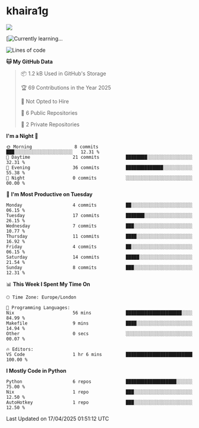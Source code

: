 # khaira1g

![](https://komarev.com/ghpvc/?username=khaira1g)

[![Currently learning...](https://github-readme-tech-stack.vercel.app/api/cards?title=Currently+learning...&lineCount=1&line1=python%2Cpython%2Cfff100%3Bhtml5%2Chtml5%2Cff5800%3Bcss%2Ccss%2C00e0ff%3Bjavascript%2Cjavascript%2Cfff100%3B)

<!--START_SECTION:waka-->
![Lines of code](https://img.shields.io/badge/From%20Hello%20World%20I%27ve%20Written-4.7%20thousand%20lines%20of%20code-blue)

**🐱 My GitHub Data** 

> 📦 1.2 kB Used in GitHub's Storage 
 > 
> 🏆 69 Contributions in the Year 2025
 > 
> 🚫 Not Opted to Hire
 > 
> 📜 6 Public Repositories 
 > 
> 🔑 2 Private Repositories 
 > 
**I'm a Night 🦉** 

```text
🌞 Morning                8 commits           ███░░░░░░░░░░░░░░░░░░░░░░   12.31 % 
🌆 Daytime                21 commits          ████████░░░░░░░░░░░░░░░░░   32.31 % 
🌃 Evening                36 commits          ██████████████░░░░░░░░░░░   55.38 % 
🌙 Night                  0 commits           ░░░░░░░░░░░░░░░░░░░░░░░░░   00.00 % 
```
📅 **I'm Most Productive on Tuesday** 

```text
Monday                   4 commits           ██░░░░░░░░░░░░░░░░░░░░░░░   06.15 % 
Tuesday                  17 commits          ███████░░░░░░░░░░░░░░░░░░   26.15 % 
Wednesday                7 commits           ███░░░░░░░░░░░░░░░░░░░░░░   10.77 % 
Thursday                 11 commits          ████░░░░░░░░░░░░░░░░░░░░░   16.92 % 
Friday                   4 commits           ██░░░░░░░░░░░░░░░░░░░░░░░   06.15 % 
Saturday                 14 commits          █████░░░░░░░░░░░░░░░░░░░░   21.54 % 
Sunday                   8 commits           ███░░░░░░░░░░░░░░░░░░░░░░   12.31 % 
```


📊 **This Week I Spent My Time On** 

```text
🕑︎ Time Zone: Europe/London

💬 Programming Languages: 
Nix                      56 mins             █████████████████████░░░░   84.99 % 
Makefile                 9 mins              ████░░░░░░░░░░░░░░░░░░░░░   14.94 % 
Other                    0 secs              ░░░░░░░░░░░░░░░░░░░░░░░░░   00.07 % 

🔥 Editors: 
VS Code                  1 hr 6 mins         █████████████████████████   100.00 % 
```

**I Mostly Code in Python** 

```text
Python                   6 repos             ███████████████████░░░░░░   75.00 % 
Nix                      1 repo              ███░░░░░░░░░░░░░░░░░░░░░░   12.50 % 
AutoHotkey               1 repo              ███░░░░░░░░░░░░░░░░░░░░░░   12.50 % 
```




 Last Updated on 17/04/2025 01:51:12 UTC
<!--END_SECTION:waka-->
